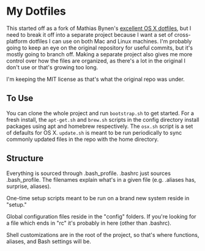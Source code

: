 # My Dotfiles

This started off as a fork of Mathias Bynen's [excellent OS X dotfiles](https://github.com/mathiasbynens/dotfiles), but I need to break it off into a separate project because I want a set of cross-platform dotfiles I can use on both Mac and Linux machines. I'm probably going to keep an eye on the original repository for useful commits, but it's mostly going to branch off. Making a separate project also gives me more control over how the files are organized, as there's a lot in the original I don't use or that's growing too long.

I'm keeping the MIT license as that's what the original repo was under.

## To Use

You can clone the whole project and run `bootstrap.sh` to get started. For a fresh install, the `apt-get.sh` and `brew.sh` scripts in the config directory install packages using apt and homebrew respectively. The `osx.sh` script is a set of defaults for OS X. `update.sh` is meant to be run periodically to sync commonly updated files in the repo with the home directory.

## Structure

Everything is sourced through .bash\_profile. .bashrc just sources .bash\_profile. The filenames explain what's in a given file (e.g. .aliases has, surprise, aliases).

One-time setup scripts meant to be run on a brand new system reside in "setup."

Global configuration files reside in the "config" folders. If you're looking for a file which ends in "rc" it's probably in here (other than .bashrc).

Shell customizations are in the root of the project, so that's where functions, aliases, and Bash settings will be.
